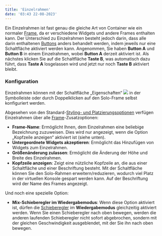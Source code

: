 ```yaml
---
title: 'Einzelrahmen'
date: '03:43 22-08-2023'
---
```


Ein Einzelrahmen ist fast genau die gleiche Art von Container wie ein normaler [Frame](../frame), da er verschiedene Widgets und andere Frames enthalten kann. Der Unterschied zu Einzelrahmen besteht jedoch darin, dass alle darin enthaltenen [Buttons](../button) anders behandelt werden, indem jeweils nur eine Schaltfläche aktiviert werden kann. Angenommen, Sie haben **Button A** und **Button B** in einem Einzelrahmen, wobei **Button A** derzeit aktiviert ist. Als nächstes klicken Sie auf die Schaltfläche **Taste B**, was automatisch dazu führt, dass **Taste A** losgelassen wird und jetzt nur noch **Taste B** aktiviert bleibt.

### Konfiguration

Einzelrahmen können mit der Schaltfläche „Eigenschaften“ ![](/basics/edit.png) in der Symbolleiste oder durch Doppelklicken auf den Solo-Frame selbst konfiguriert werden.

Abgesehen von den Standard-[Styling- und Platzierungsoptionen](../styling-and-placement) verfügen Einzelrahmen über alle [Frame](../frame)-Zusatzoptionen:

* **Frame-Name**: Ermöglicht Ihnen, dem Einzelrahmen eine beliebige Bezeichnung zuzuweisen. Dies wird nur angezeigt, wenn die Option „Kopfzeile anzeigen“ aktiviert ist (siehe unten).
* **Untergeordnete Widgets akzeptieren**: Ermöglicht das Hinzufügen von Widgets zum Einzelrahmen.
* **Größenänderung zulassen**: Ermöglicht die Änderung der Höhe und Breite des Einzelrahmen.
* **Kopfzeile anzeigen**: Zeigt eine nützliche Kopfzeile an, die aus einer Schaltfläche und einer Beschriftung besteht. Mit der Schaltfläche können Sie den Solo-Rahmen erweitern/reduzieren, wodurch viel Platz in der virtuellen Konsole gespart werden kann. Auf der Beschriftung wird der Name des Frames angezeigt.

Und noch eine spezielle Option:

* **Mix-Schieberegler im Wiedergabemodus**: Wenn diese Option aktiviert ist, dürfen die [Schieberegler](../slider) im **Wiedergabemodus** gleichzeitig aktiviert werden. Wenn Sie einen Schieberegler nach oben bewegen, werden die anderen laufenden Schieberegler nicht sofort abgebrochen, sondern mit der gleichen Geschwindigkeit ausgeblendet, mit der Sie ihn nach oben bewegen.